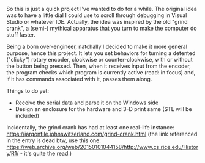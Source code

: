So this is just a quick project I've wanted to do for a while. The original idea was to have a little dial I could use to scroll through debugging in Visual Studio or whatever IDE. Actually, the idea was inspired by the old "grind crank", a (semi-) mythical apparatus that you turn to make the computer do stuff faster.

Being a born over-engineer, natchally I decided to make it more general purpose, hence this project. It lets you set behaviors for turning a detented ("clicky") rotary encoder, clockwise or counter-clockwise, with or without the button being pressed. Then, when it receives input from the encoder, the program checks which program is currently active (read: in focus) and, if it has commands associated with it, passes them along.

Things to do yet:
* Receive the serial data and parse it on the Windows side
* Design an enclosure for the hardware and 3-D print same (STL will be included)

Incidentally, the grind crank has had at least one real-life instance: https://jargonfile.johnswitzerland.com/grind-crank.html
(the link referenced in the entry is dead btw, use this one: https://web.archive.org/web/20150101044158/http://www.cs.rice.edu/History/R1/ - it's quite the read.)
